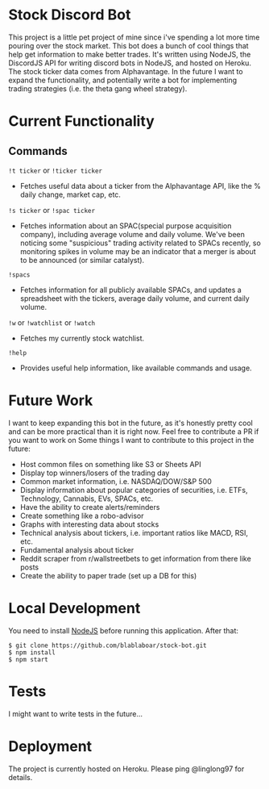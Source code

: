 # Stock Discord Bot
This project is a little pet project of mine since i've spending a lot more time pouring over the stock market. This bot does a bunch of cool things that help get information to make better trades. It's written using NodeJS, the DiscordJS API for writing discord bots in NodeJS, and hosted on Heroku. The stock ticker data comes from Alphavantage. In the future I want to expand the functionality, and potentially write a bot for implementing trading strategies (i.e. the theta gang wheel strategy).

# Current Functionality
## Commands
`!t ticker` or `!ticker ticker`
* Fetches useful data about a ticker from the Alphavantage API, like the % daily change, market cap, etc.

`!s ticker` or `!spac ticker`
* Fetches information about an SPAC(special purpose acquisition company), including average volume and daily volume. We've been noticing some "suspicious" trading activity related to SPACs recently, so monitoring spikes in volume may be an indicator that a merger is about to be announced (or similar catalyst).

`!spacs`
* Fetches information for all publicly available SPACs, and updates a spreadsheet with the tickers, average daily volume, and current daily volume. 

`!w` or `!watchlist` or `!watch`
* Fetches my currently stock watchlist. 

`!help`
* Provides useful help information, like available commands and usage. 

# Future Work
I want to keep expanding this bot in the future, as it's honestly pretty cool and can be more practical than it is right now. Feel free to contribute a PR if you want to work on Some things I want to contribute to this project in the future:
* Host common files on something like S3 or Sheets API
* Display top winners/losers of the trading day
* Common market information, i.e. NASDAQ/DOW/S&P 500
* Display information about popular categories of securities, i.e. ETFs, Technology, Cannabis, EVs, SPACs, etc.
* Have the ability to create alerts/reminders
* Create something like a robo-advisor
* Graphs with interesting data about stocks
* Technical analysis about tickers, i.e. important ratios like MACD, RSI, etc.
* Fundamental analysis about ticker
* Reddit scraper from r/wallstreetbets to get information from there like posts
* Create the ability to paper trade (set up a DB for this)

# Local Development
You need to install [NodeJS](https://nodejs.org/en/download/) before running this application. After that: 
```
$ git clone https://github.com/blablaboar/stock-bot.git
$ npm install
$ npm start
```
# Tests
I might want to write tests in the future...

# Deployment
The project is currently hosted on Heroku. Please ping @linglong97 for details.
